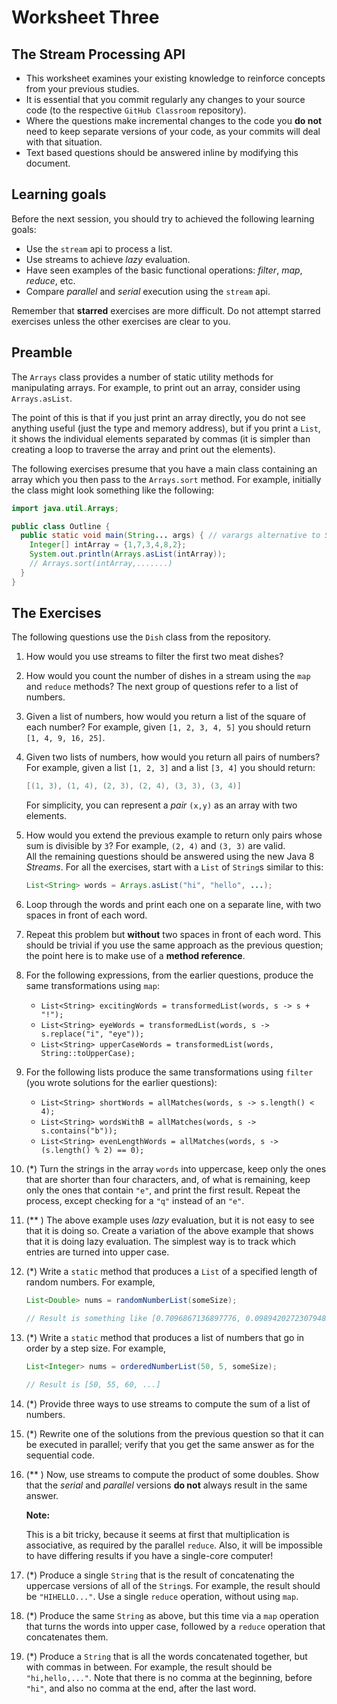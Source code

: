 # Worksheet Three

## The Stream Processing API

+ This worksheet examines your existing knowledge to reinforce concepts from your previous studies.
+ It is essential that you commit regularly any changes to your source code (to the respective `GitHub Classroom` repository).
+ Where the questions make incremental changes to the code you **do not** need to keep separate versions of your code, as your commits will deal with that situation. 
+ Text based questions should be answered inline by modifying this document.

## Learning goals

Before the next session, you should try to achieved the following learning goals:

+ Use the `stream` api to process a list.
+ Use streams to achieve *lazy* evaluation.
+ Have seen examples of the basic functional operations: *filter*, *map*, *reduce*, etc. 
+ Compare *parallel* and *serial* execution using the `stream` api.

Remember that **starred** exercises are more difficult. 
Do not attempt starred exercises unless the other exercises are clear to you.

## Preamble

The `Arrays` class provides a number of static utility methods for manipulating arrays. For example, to print out an array, consider using `Arrays.asList`. 

The point of this is that if you just print an array directly, you do not see anything useful (just the type and memory address), but if you print a `List`, 
it shows the individual elements separated by commas (it is simpler than creating a loop to traverse the array and print out the elements).

The following exercises presume that you have a main class containing an array which you then pass to the `Arrays.sort` method. For example, initially the class might look something like the following:

```java
import java.util.Arrays;

public class Outline {
  public static void main(String... args) { // varargs alternative to String[]
    Integer[] intArray = {1,7,3,4,8,2};
    System.out.println(Arrays.asList(intArray));
    // Arrays.sort(intArray,.......)
  } 
}
```

## The Exercises

The following questions use the `Dish` class from the repository.

1. How would you use streams to filter the first two meat dishes?

2. How would you count the number of dishes in a stream using the `map` and `reduce` methods?
The next group of questions refer to a list of numbers.

3. Given a list of numbers, how would you return a list of the square of each number? 
   For example, given `[1, 2, 3, 4, 5]` you should return `[1, 4, 9, 16, 25]`.
  
4. Given two lists of numbers, how would you return all pairs of numbers? For example, given a list `[1, 2, 3]` and a list `[3, 4]` you should return:
  
   ```java
   [(1, 3), (1, 4), (2, 3), (2, 4), (3, 3), (3, 4)]
   ```
   For simplicity, you can represent a *pair* `(x,y)` as an array with two elements.
   
5. How would you extend the previous example to return only pairs whose sum is divisible by `3`? For example, `(2, 4)` and `(3, 3)` are valid.
   <br/>All the remaining questions should be answered using the new Java 8 *Streams*. 
   For all the exercises, start with a `List` of `String`s similar to this:
   
   ```java
   List<String> words = Arrays.asList("hi", "hello", ...);
   ```
   
6. Loop through the words and print each one on a separate line, with two spaces in front of each word.
  
7. Repeat this problem but **without** two spaces in front of each word.
   This should be trivial if you use the same approach as the previous question; the point here is to make use of a **method reference**.
   
8. For the following expressions, from the earlier questions, produce the same transformations using `map`:
	+ `List<String> excitingWords = transformedList(words, s -> s + "!");`
   	+ `List<String> eyeWords = transformedList(words, s -> s.replace("i", "eye"));`
   	+ `List<String> upperCaseWords = transformedList(words, String::toUpperCase);`

9. For the following lists produce the same transformations using `filter` (you wrote solutions for the earlier questions):   
   + `List<String> shortWords = allMatches(words, s -> s.length() < 4);` 
   + `List<String> wordsWithB = allMatches(words, s -> s.contains("b"));` 
   + `List<String> evenLengthWords = allMatches(words, s -> (s.length() % 2) == 0);`
   
10. (*) Turn the strings in the array `words` into uppercase, keep only the ones that are shorter than four characters, and, of what is remaining, keep only the ones that contain `"e"`, and print the first result. 
   Repeat the process, except checking for a `"q"` instead of an `"e"`.   
11. (** ) The above example uses *lazy* evaluation, but it is not easy to see that it is doing so.  Create a variation of the above example that shows that it is doing lazy evaluation. The simplest way is to track which entries are turned into upper case. 
  
15. (*) Write a `static` method that produces a `List` of a specified length of random numbers. For example,  
    ```java
    List<Double> nums = randomNumberList(someSize);
    
	// Result is something like [0.7096867136897776, 0.09894202723079482, ...]
    ```
16. (*) Write a `static` method that produces a list of numbers that go in order by a step size. For example,  
    ```java
    List<Integer> nums = orderedNumberList(50, 5, someSize);
    
    // Result is [50, 55, 60, ...]
    ```
17. (*) Provide three ways to use streams to compute the sum of a list of numbers.
18. (*) Rewrite one of the solutions from the previous question so that it can be executed in parallel; verify that you get the same answer as for the sequential code.
19. (** ) Now, use streams to compute the product of some doubles. Show that the *serial* and *parallel* versions **do not** always result in the same answer.
  
    **Note:**

    This is a bit tricky, because it seems at first that multiplication is associative, as required by the parallel `reduce`. 
    Also, it will be impossible to have differing results if you have a single-core computer!

12. (*) Produce a single `String` that is the result of concatenating the uppercase versions of all of the `String`s. For example, the result should be `"HIHELLO..."`. 
    Use a single `reduce` operation, without using `map`.
13. (*) Produce the same `String` as above, but this time via a `map` operation that turns the words into upper case, followed by a `reduce` operation that concatenates them.
14. (*) Produce a `String` that is all the words concatenated together, but with commas in between. 
    For example, the result should be `"hi,hello,..."`. Note that there is no comma at the beginning, before `"hi"`, and also no comma at the end, after the last word.